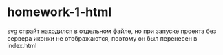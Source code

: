 # homework-1-html

svg спрайт находился в отдельном файле, но при запуске проекта без сервера иконки не отображаются, поэтому он был перенесен в index.html

